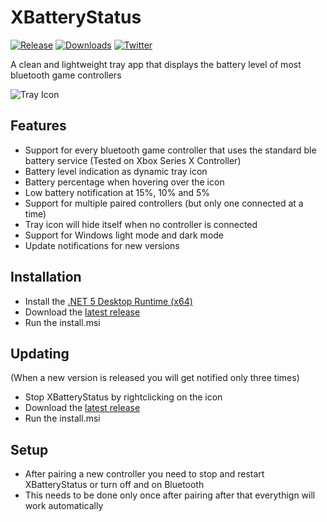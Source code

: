 # XBatteryStatus
[![Release](https://img.shields.io/github/release/tommaier123/XBatteryStatus.svg)](https://github.com/tommaier123/XBatteryStatus/releases/latest)
[![Downloads](https://img.shields.io/github/downloads/tommaier123/XBatteryStatus/total)](https://github.com/tommaier123/XBatteryStatus/releases/latest)
[![Twitter](https://img.shields.io/twitter/follow/Nova_Max_?style=social)](https://twitter.com/Nova_Max_)


A clean and lightweight tray app that displays the battery level of most bluetooth game controllers

![Tray Icon](/Icons/icon100.png)

## Features 
* Support for every bluetooth game controller that uses the standard ble battery service (Tested on Xbox Series X Controller)
* Battery level indication as dynamic tray icon
* Battery percentage when hovering over the icon
* Low battery notification at 15%, 10% and 5%
* Support for multiple paired controllers (but only one connected at a time)
* Tray icon will hide itself when no controller is connected
* Support for Windows light mode and dark mode
* Update notifications for new versions

## Installation
* Install the [.NET 5 Desktop Runtime (x64)](https://dotnet.microsoft.com/download/dotnet/5.0)
* Download the [latest release](https://github.com/tommaier123/XBatteryStatus/releases/latest)
* Run the install.msi

## Updating
(When a new version is released you will get notified only three times)
* Stop XBatteryStatus by rightclicking on the icon
* Download the [latest release](https://github.com/tommaier123/XBatteryStatus/releases/latest)
* Run the install.msi

## Setup
* After pairing a new controller you need to stop and restart XBatteryStatus or turn off and on Bluetooth
* This needs to be done only once after pairing after that everythign will work automatically
